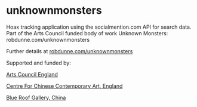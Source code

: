 unknownmonsters
===============

Hoax tracking application using the socialmention.com API for search data. Part of the Arts Council funded body of work Unknown Monsters: robdunne.com/unknownmonsters

Further details at [robdunne.com/unknownmonsters](http://robdunne.com/unknownmonsters)

Supported and funded by:

[Arts Council England](http://www.artscouncil.org.uk/)

[Centre For Chinese Contemporary Art, England](http://cfcca.org.uk/)

[Blue Roof Gallery, China](http://blueroofmuseum.com/)
